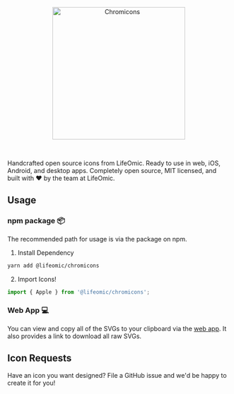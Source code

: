 <p align="center">
  <a href="https://github.com/lifeomic/chromicons">
    <img src="https://github.com/lifeomic/chromicons/blob/master/.github/chromicons@2x.png?raw=true" alt="Chromicons" width="300" />
  </a>
</p>

<br>

Handcrafted open source icons from LifeOmic. Ready to use in web, iOS, Android, and desktop apps. Completely open source, MIT licensed, and built with ♥️ by the team at LifeOmic.

## Usage

### npm package 📦

The recommended path for usage is via the package on npm.

1. Install Dependency

```bash
yarn add @lifeomic/chromicons
```

2. Import Icons!

```js
import { Apple } from '@lifeomic/chromicons';
```

### Web App 💻

You can view and copy all of the SVGs to your clipboard via the [web app](https://lifeomic.github.io/chromicons.com/). It also provides a link to download all raw SVGs.

## Icon Requests

Have an icon you want designed? File a GitHub issue and we'd be happy to create it for you!
